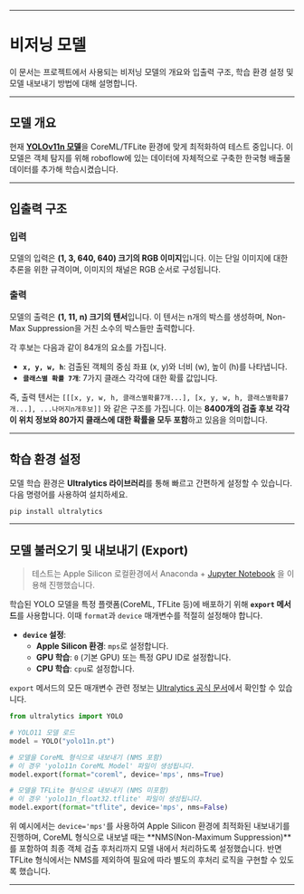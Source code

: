 -----

# 비저닝 모델

이 문서는 프로젝트에서 사용되는 비저닝 모델의 개요와 입출력 구조, 학습 환경 설정 및 모델 내보내기 방법에 대해 설명합니다.

-----

## 모델 개요

현재 [**YOLOv11n 모델**](https://www.google.com/search?q=https://docs.ultralytics.com/models/yolo11/%23supported-tasks-and-modes)을 CoreML/TFLite 환경에 맞게 최적화하여 테스트 중입니다. 이 모델은 객체 탐지를 위해 roboflow에 있는 데이터에 자체적으로 구축한 한국형 배출물 데이터를 추가해 학습시켰습니다.

-----

## 입출력 구조

### 입력

모델의 입력은 **(1, 3, 640, 640) 크기의 RGB 이미지**입니다. 이는 단일 이미지에 대한 추론을 위한 규격이며, 이미지의 채널은 RGB 순서로 구성됩니다.

### 출력

모델의 출력은 **(1, 11, n) 크기의 텐서**입니다. 이 텐서는 n개의 박스를 생성하며, Non-Max Suppression을 거친 소수의 박스들만 출력합니다.

각 후보는 다음과 같이 84개의 요소를 가집니다.

  * **`x, y, w, h`**: 검출된 객체의 중심 좌표 (x, y)와 너비 (w), 높이 (h)를 나타냅니다.
  * **`클래스별 확률 7개`**: 7가지 클래스 각각에 대한 확률 값입니다.

즉, 출력 텐서는 `[[[x, y, w, h, 클래스별확률7개...], [x, y, w, h, 클래스별확률7개...], ...나머지n개후보]]` 와 같은 구조를 가집니다. 이는 **8400개의 검출 후보 각각이 위치 정보와 80가지 클래스에 대한 확률을 모두 포함**하고 있음을 의미합니다.

-----

## 학습 환경 설정

모델 학습 환경은 **Ultralytics 라이브러리**를 통해 빠르고 간편하게 설정할 수 있습니다. 다음 명령어를 사용하여 설치하세요.

```bash
pip install ultralytics
```

-----

## 모델 불러오기 및 내보내기 (Export)

> 테스트는 Apple Silicon 로컬환경에서 Anaconda + [Jupyter Notebook](../waste_detection.ipynb) 을 이용해 진행했습니다.

학습된 YOLO 모델을 특정 플랫폼(CoreML, TFLite 등)에 배포하기 위해 **`export` 메서드**를 사용합니다. 이때 `format`과 `device` 매개변수를 적절히 설정해야 합니다.

  * **`device` 설정**:
      * **Apple Silicon 환경**: `mps`로 설정합니다.
      * **GPU 학습**: `0` (기본 GPU) 또는 특정 GPU ID로 설정합니다.
      * **CPU 학습**: `cpu`로 설정합니다.

`export` 메서드의 모든 매개변수 관련 정보는 [Ultralytics 공식 문서](https://docs.ultralytics.com/modes/export/#arguments)에서 확인할 수 있습니다.

```python
from ultralytics import YOLO

# YOLO11 모델 로드
model = YOLO("yolo11n.pt")

# 모델을 CoreML 형식으로 내보내기 (NMS 포함)
# 이 경우 'yolo11n CoreML Model' 파일이 생성됩니다.
model.export(format="coreml", device='mps', nms=True)

# 모델을 TFLite 형식으로 내보내기 (NMS 미포함)
# 이 경우 'yolo11n_float32.tflite' 파일이 생성됩니다.
model.export(format="tflite", device='mps', nms=False)
```

위 예시에서는 `device='mps'`를 사용하여 Apple Silicon 환경에 최적화된 내보내기를 진행하며, CoreML 형식으로 내보낼 때는 \*\*NMS(Non-Maximum Suppression)\*\*를 포함하여 최종 객체 검출 후처리까지 모델 내에서 처리하도록 설정했습니다. 반면 TFLite 형식에서는 NMS를 제외하여 필요에 따라 별도의 후처리 로직을 구현할 수 있도록 했습니다.

-----
